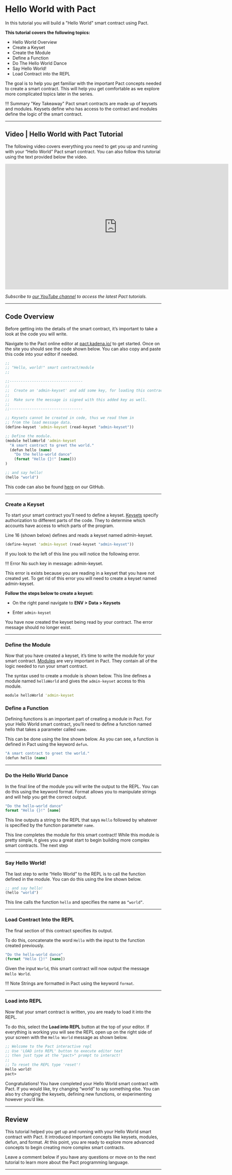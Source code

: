 # **Hello World with Pact**

In this tutorial you will build a "Hello World" smart contract using Pact.

**This tutorial covers the following topics:**

* Hello World Overview
* Create a Keyset
* Create the Module
* Define a Function
* Do The Hello World Dance
* Say Hello World!
* Load Contract into the REPL

The goal is to help you get familiar with the important Pact concepts needed to create a smart contract. This will help you get comfortable as we explore more complicated topics later in the series.

!!! Summary "Key Takeaway"
    Pact smart contracts are made up of keysets and modules. Keysets define who has access to the contract and modules define the logic of the smart contract.
___

## **Video | Hello World with Pact Tutorial**
The following video covers everything you need to get you up and running with your “Hello World” Pact smart contract. You can also follow this tutorial using the text provided below the video.

<div align="center">
   <iframe width="720" height="405" src="https://www.youtube.com/embed/NpEaa2P7qZI" frameborder="0" allow="accelerometer; autoplay; encrypted-media; gyroscope; picture-in-picture" allowfullscreen></iframe>
</div>

*Subscribe to [our YouTube channel](https://www.youtube.com/channel/UCB6-MaxD2hlcGLL70ukHotA) to access the latest Pact tutorials.*

___

## **Code Overview**

Before getting into the details of the smart contract, it’s important to take a look at the code you will write.

Navigate to the Pact online editor at [pact.kadena.io/](pact.kadena.io/) to get started. Once on the site you should see the code shown below. You can also copy and paste this code into your editor if needed.

``` Clojure
;;
;; "Hello, world!" smart contract/module
;;

;;---------------------------------
;;
;;  Create an 'admin-keyset' and add some key, for loading this contract!
;;
;;  Make sure the message is signed with this added key as well.
;;
;;---------------------------------

;; Keysets cannot be created in code, thus we read them in
;; from the load message data.
(define-keyset 'admin-keyset (read-keyset "admin-keyset"))

;; Define the module.
(module helloWorld 'admin-keyset
  "A smart contract to greet the world."
  (defun hello (name)
    "Do the hello-world dance"
    (format "Hello {}!" [name]))
)

;; and say hello!
(hello "world")
```
This code can also be found [here](https://github.com/kadena-io/pact-examples/tree/master/hello-world) on our GitHub.
___


### **Create a Keyset**

To start your smart contract you’ll need to define a keyset. [Keysets](https://pact-language.readthedocs.io/en/latest/pact-reference.html#confidential-keysets) specify authorization to different parts of the code. They to determine which accounts have access to which parts of the program.

Line 16 (shown below) defines and reads a keyset named admin-keyset. 

``` Clojure
(define-keyset 'admin-keyset (read-keyset "admin-keyset"))
```

If you look to the left of this line you will notice the following error. 

!!! Error
      No such key in message: admin-keyset.

This error is exists because you are reading in a keyset that you have not created yet. To get rid of this error you will need to create a keyset named admin-keyset.

**Follow the steps below to create a keyset:**

* On the right panel navigate to **ENV > Data > Keysets**

* Enter `admin-keyset`

You have now created the keyset being read by your contract. The error message should no longer exist.


___

### **Define the Module**
Now that you have created a keyset, it’s time to write the module for your smart contract. [Modules](https://pact-language.readthedocs.io/en/latest/pact-reference.html#module-declaration) are very important in Pact. They contain all of the logic needed to run your smart contract. 

The syntax used to create a module is shown below. This line defines a module named `helloWorld` and gives the `admin-keyset` access to this module.

``` Clojure
module helloWorld 'admin-keyset
```

### **Define a Function**

Defining functions is an important part of creating a module in Pact. For your Hello World smart contract, you’ll need to define a function named hello that takes a parameter called `name`.

This can be done using the line shown below. As you can see, a function is defined in Pact using the keyword `defun`.

``` Clojure
"A smart contract to greet the world."
(defun hello (name)
```
___

### **Do the Hello World Dance**

In the final line of the module you will write the output to the REPL. You can do this using the keyword format. Format allows you to manipulate strings and will help you get the correct output. 

``` Clojure
"Do the hello-world dance"
format "Hello {}!" [name]
```

This line outputs a string to the REPL that says `Hello` followed by whatever is specified by the function parameter `name`.

This line completes the module for this smart contract! While this module is pretty simple, it gives you a great start to begin building more complex smart contracts. The next step 

___

### **Say Hello World!**

The last step to write “Hello World” to the REPL is to call the function defined in the module. You can do this using the line shown below.

``` Clojure
;; and say hello!
(hello "world")
```

This line calls the function `hello` and specifies the name as `“world”`. 


___
### **Load Contract Into the REPL**

The final section of this contract specifies its output. 

To do this, concatenate the word `Hello` with the input to the function created previously.

``` Clojure
"Do the hello-world dance"
(format "Hello {}!" [name])
```

Given the input `World`, this smart contract will now output the message `Hello World`.

!!! Note
      Strings are formatted in Pact using the keyword `format`.

___

### **Load into REPL**

Now that your smart contract is written, you are ready to load it into the REPL.

To do this, select the **Load into REPL** button at the top of your editor. If everything is working you will see the REPL open up on the right side of your screen with the `Hello World` message as shown below.

``` Clojure
;; Welcome to the Pact interactive repl
;; Use 'LOAD into REPL' button to execute editor text
;; then just type at the "pact>" prompt to interact!
;;
;; To reset the REPL type 'reset'!
Hello world!
pact>

```

Congratulations! You have completed your Hello World smart contract with Pact. If you would like, try changing “world” to say something else. You can also try changing the keysets, defining new functions, or experimenting however you’d like.


___

## **Review**

This tutorial helped you get up and running with your Hello World smart contract with Pact. It introduced important concepts like keysets, modules, defun, and format. At this point, you are ready to explore more advanced concepts to begin creating more complex smart contracts.

Leave a comment below if you have any questions or move on to the next tutorial to learn more about the Pact programming language.

___





